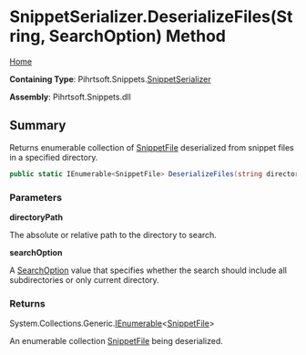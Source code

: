 # SnippetSerializer\.DeserializeFiles\(String, SearchOption\) Method

[Home](../../../../README.md)

**Containing Type**: Pihrtsoft\.Snippets\.[SnippetSerializer](../README.md)

**Assembly**: Pihrtsoft\.Snippets\.dll

## Summary

Returns enumerable collection of [SnippetFile](../../SnippetFile/README.md) deserialized from snippet files in a specified directory\.

```csharp
public static IEnumerable<SnippetFile> DeserializeFiles(string directoryPath, SearchOption searchOption = TopDirectoryOnly)
```

### Parameters

**directoryPath**

The absolute or relative path to the directory to search\.

**searchOption**

A [SearchOption](https://docs.microsoft.com/en-us/dotnet/api/system.io.searchoption) value that specifies whether the search should include all subdirectories or only current directory\.

### Returns

System\.Collections\.Generic\.[IEnumerable](https://docs.microsoft.com/en-us/dotnet/api/system.collections.generic.ienumerable-1)\<[SnippetFile](../../SnippetFile/README.md)>

An enumerable collection [SnippetFile](../../SnippetFile/README.md) being deserialized\.